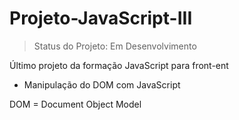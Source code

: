 # Projeto-JavaScript-III

> Status do Projeto: Em Desenvolvimento

Último projeto da formação JavaScript para front-ent

- Manipulação do DOM com JavaScript

DOM = Document Object Model
